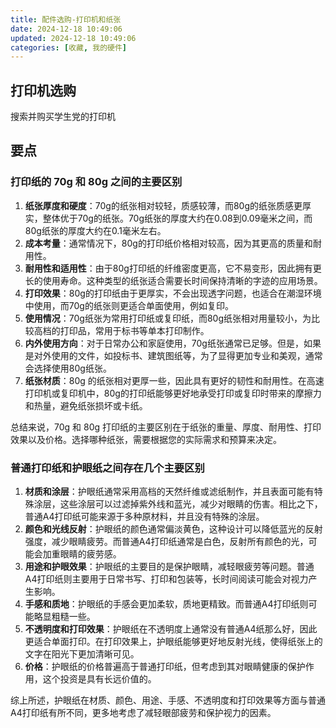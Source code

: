 ```yaml
---
title: 配件选购-打印机和纸张
date: 2024-12-18 10:49:06
updated: 2024-12-18 10:49:06
categories: [收藏, 我的硬件]
---
```


## 打印机选购

搜索并购买学生党的打印机

## 要点

### 打印纸的 70g 和 80g 之间的主要区别

1. **纸张厚度和硬度**：70g的纸张相对较轻，质感较薄，而80g的纸张质感更厚实，整体优于70g的纸张。70g纸张的厚度大约在0.08到0.09毫米之间，而80g纸张的厚度大约在0.1毫米左右。
2. **成本考量**：通常情况下，80g的打印纸价格相对较高，因为其更高的质量和耐用性。
3. **耐用性和适用性**：由于80g打印纸的纤维密度更高，它不易变形，因此拥有更长的使用寿命。这种类型的纸张适合需要长时间保持清晰的字迹的应用场景。
4. **打印效果**：80g的打印纸由于更厚实，不会出现透字问题，也适合在潮湿环境中使用，而70g的纸张则更适合单面使用，例如复印。
5. **使用情况**：70g纸张为常用打印纸或复印纸，而80g纸张相对用量较小，为比较高档的打印品，常用于标书等单本打印制作。
6. **内外使用方向**：对于日常办公和家庭使用，70g纸张通常已足够。但是，如果是对外使用的文件，如投标书、建筑图纸等，为了显得更加专业和美观，通常会选择使用80g纸张。
7. **纸张材质**：80g 的纸张相对更厚一些，因此具有更好的韧性和耐用性。在高速打印机或复印机中，80g的打印纸能够更好地承受打印或复印时带来的摩擦力和热量，避免纸张损坏或卡纸。

<!-- more -->

总结来说，70g 和 80g 打印纸的主要区别在于纸张的重量、厚度、耐用性、打印效果以及价格。选择哪种纸张，需要根据您的实际需求和预算来决定。

### 普通打印纸和护眼纸之间存在几个主要区别

1. **材质和涂层**：护眼纸通常采用高档的天然纤维或滤纸制作，并且表面可能有特殊涂层，这些涂层可以过滤掉紫外线和蓝光，减少对眼睛的伤害。相比之下，普通A4打印纸可能来源于多种原材料，并且没有特殊的涂层。
2. **颜色和光线反射**：护眼纸的颜色通常偏淡黄色，这种设计可以降低蓝光的反射强度，减少眼睛疲劳。而普通A4打印纸通常是白色，反射所有颜色的光，可能会加重眼睛的疲劳感。
3. **用途和护眼效果**：护眼纸的主要目的是保护眼睛，减轻眼疲劳等问题。普通A4打印纸则主要用于日常书写、打印和包装等，长时间阅读可能会对视力产生影响。
4. **手感和质地**：护眼纸的手感会更加柔软，质地更精致。而普通A4打印纸则可能略显粗糙一些。
5. **不透明度和打印效果**：护眼纸在不透明度上通常没有普通A4纸那么好，因此更适合单面打印。在打印效果上，护眼纸能够更好地反射光线，使得纸张上的文字在阳光下更加清晰可见。
6. **价格**：护眼纸的价格普遍高于普通打印纸，但考虑到其对眼睛健康的保护作用，这个投资是具有长远价值的。

综上所述，护眼纸在材质、颜色、用途、手感、不透明度和打印效果等方面与普通A4打印纸有所不同，更多地考虑了减轻眼部疲劳和保护视力的因素。
